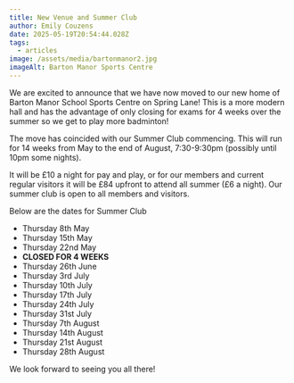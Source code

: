 ```yaml
---
title: New Venue and Summer Club
author: Emily Couzens
date: 2025-05-19T20:54:44.028Z
tags:
  - articles
image: /assets/media/bartonmanor2.jpg
imageAlt: Barton Manor Sports Centre
---
```

W﻿e are excited to announce that we have now moved to our new home of Barton Manor School Sports Centre on Spring Lane! This is a more modern hall and has the advantage of only closing for exams for 4 weeks over the summer so we get to play more badminton!

T﻿he move has coincided with our Summer Club commencing. This will run for 14 weeks from May to the end of August, 7:30-9:30pm (possibly until 10pm some nights).

It will be £10 a night for pay and play, or for our members and current regular visitors it will be £84 upfront to attend all summer (£6 a night). Our summer club is open to all members and visitors.

B﻿elow are the dates for Summer Club

- Thursday 8th May
- Thursday 15th May
- Thursday 22nd May 
- **CLOSED FOR 4 WEEKS** 
- Thursday 26th June 
- Thursday 3rd July
- Thursday 10th July
- Thursday 17th July
- Thursday 24th July
- Thursday 31st July
- Thursday 7th August
- Thursday 14th August
- Thursday 21st August
- Thursday 28th August

W﻿e look forward to seeing you all there!